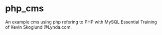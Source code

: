 # php_cms
An example cms using php refering to PHP with MySQL Essential Training of Kevin Skoglund @Lynda.com.
